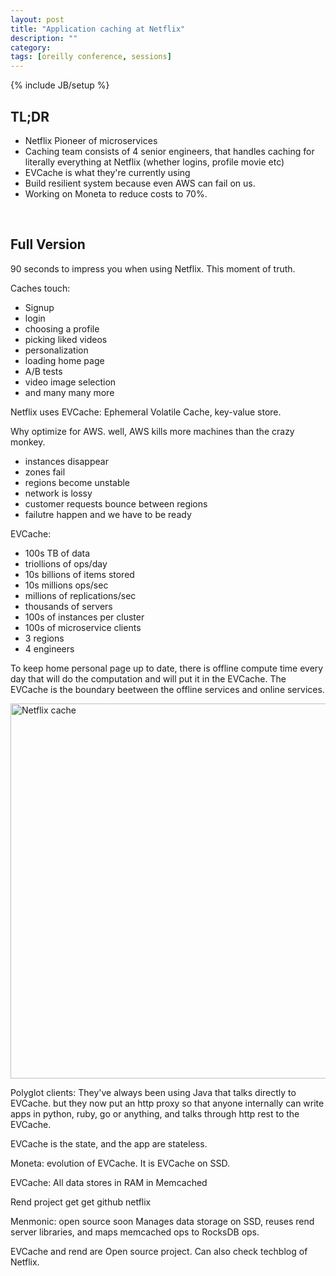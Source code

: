 ```yaml
---
layout: post
title: "Application caching at Netflix"
description: ""
category: 
tags: [oreilly conference, sessions]
---
```

{% include JB/setup %}

## TL;DR
- Netflix Pioneer of microservices
- Caching team consists of 4 senior engineers, that handles caching for literally everything at Netflix (whether logins, profile movie etc)
- EVCache is what they're currently using
- Build resilient system because even AWS can fail on us.
- Working on Moneta to reduce costs to 70%. 

<br/>

## Full Version

90 seconds to impress you when using Netflix. This moment of truth. 

Caches touch:

- Signup
- login
- choosing a profile
- picking liked videos
- personalization
- loading home page
- A/B tests
- video image selection
- and many many more

Netflix uses EVCache: Ephemeral Volatile Cache, key-value store.

Why optimize for AWS. well, AWS kills more machines than the crazy monkey. 

- instances disappear
- zones fail
- regions become unstable
- network is lossy
- customer requests bounce between regions
- failutre happen and we have to be ready

EVCache:

- 100s TB of data
- triollions of ops/day
- 10s billions of items stored
- 10s millions ops/sec
- millions of replications/sec
- thousands of servers
- 100s of instances per cluster
- 100s of microservice clients
- 3 regions 
- 4 engineers

To keep home personal page up to date, there is offline compute time every day that will do the computation and will put it in the EVCache. The EVCache is the boundary beetween the offline services and online services. 

<img src="https://s3.amazonaws.com/oreilly-conference/netflix+cache.JPG" alt="Netflix cache" style="width: 600px;"/>

Polyglot clients: They've always been using Java that talks directly to EVCache. but they now put an http proxy so that anyone internally can write apps in python, ruby, go or anything, and talks through http rest to the EVCache.

EVCache is the state, and the app are stateless. 

Moneta: evolution of EVCache. It is EVCache on SSD.

EVCache: All data stores in RAM in Memcached

Rend project
get get github netflix

Menmonic: open source soon
Manages data storage on SSD, reuses rend server libraries, and maps memcached ops to RocksDB ops.

EVCache and rend are Open source project. Can also check techblog of Netflix.